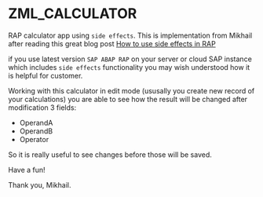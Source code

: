 # ZML_CALCULATOR
RAP calculator app using `side effects`. This is implementation from Mikhail after reading this great blog post [How to use side effects in RAP](https://blogs.sap.com/2023/02/23/how-to-use-side-effects-in-rap/)

if you use latest version `SAP ABAP RAP` on your server or cloud SAP instance which includes `side effects` functionality you may wish understood how it is helpful for customer.

Working with this calculator in edit mode (ususally you create new record of your calculations) you are able to see how the result will be changed after modification 3 fields:

* OperandA
* OperandB
* Operator

So it is really useful to see changes before those will be saved. 

Have a fun!

Thank you, Mikhail.
